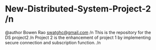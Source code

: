 # New-Distributed-System-Project-2 /n
@author Bowen Rao swatghc@gmail.com /n
This is the repository for the DS project2 /n
Project 2 is the enhancement of project 1 by implementing secure connection and subscription function. /n 

